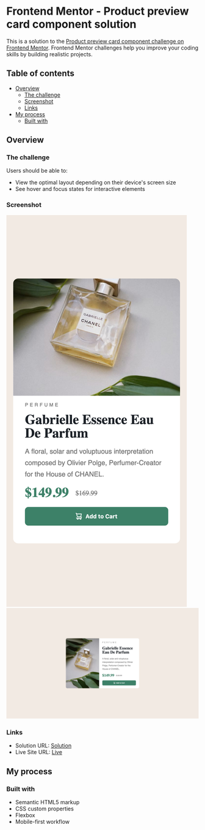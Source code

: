# Frontend Mentor - Product preview card component solution

This is a solution to the [Product preview card component challenge on Frontend Mentor](https://www.frontendmentor.io/challenges/product-preview-card-component-GO7UmttRfa). Frontend Mentor challenges help you improve your coding skills by building realistic projects.

## Table of contents

- [Overview](#overview)
  - [The challenge](#the-challenge)
  - [Screenshot](#screenshot)
  - [Links](#links)
- [My process](#my-process)
  - [Built with](#built-with)

## Overview

### The challenge

Users should be able to:

- View the optimal layout depending on their device's screen size
- See hover and focus states for interactive elements

### Screenshot

![](./mobileScreen.png)
![](./wideScreen.png)

### Links

- Solution URL: [Solution](https://github.com/Hekimianz/product-review)
- Live Site URL: [Live](https://hekimianz.github.io/product-review/)

## My process

### Built with

- Semantic HTML5 markup
- CSS custom properties
- Flexbox
- Mobile-first workflow
